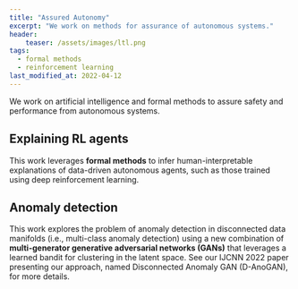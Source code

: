 ```yaml
---
title: "Assured Autonomy"
excerpt: "We work on methods for assurance of autonomous systems."
header:
    teaser: /assets/images/ltl.png
tags:
  - formal methods
  - reinforcement learning
last_modified_at: 2022-04-12
---
```


We work on artificial intelligence and formal methods to assure safety and performance from autonomous systems.

## Explaining RL agents

This work leverages **formal methods** to infer human-interpretable explanations of data-driven autonomous agents, such as those trained using deep reinforcement learning.

## Anomaly detection

This work explores the problem of anomaly detection in disconnected data manifolds (i.e., multi-class anomaly detection) using a new combination of **multi-generator generative adversarial networks (GANs)** that leverages a learned bandit for clustering in the latent space. See our IJCNN 2022 paper presenting our approach, named Disconnected Anomaly GAN (D-AnoGAN), for more details.

<!-- <div class="row">
    <a href="#" class="button_general">DOI</a>
</div> -->